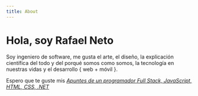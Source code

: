 ```yaml
---
title: About
---
```


<h1>Hola, soy Rafael Neto</h1>

Soy ingeniero de software, me gusta el arte, el diseño, la explicación científica del todo y del porqué somos como somos, la tecnología en nuestras vidas y el desarrollo { web + móvil }.

Espero que te guste mis _[Apuntes de un programador Full Stack, JavaScript, HTML, CSS, .NET](./blog)_